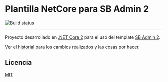 # Plantilla NetCore para SB Admin 2

[![Build status](https://ci.appveyor.com/api/projects/status/gi42uswt7pj649y1?svg=true)](https://ci.appveyor.com/project/re_al_/real-template-sbadmin2)

---------------------------------------

Proyecto desarrollado en [.NET Core 2](https://www.microsoft.com/net/) para el uso del template [SB Admin 2](https://startbootstrap.com/template-overviews/sb-admin-2/).

Ver el [historial](CHANGELOG.md) para los cambios realizados y las cosas por hacer.


## Licencia
[MIT](LICENSE)
